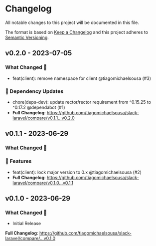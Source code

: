 # Changelog

All notable changes to this project will be documented in this file.

The format is based on [Keep a Changelog](http://keepachangelog.com/)
and this project adheres to [Semantic Versioning](http://semver.org/).

## v0.2.0 - 2023-07-05

### What Changed 👀

- feat(client): remove namespace for client @tiagomichaelsousa (#3)

### 🧩 Dependency Updates

- chore(deps-dev): update rector/rector requirement from ^0.15.25 to ^0.17.2 @dependabot (#1)
- **Full Changelog**: https://github.com/tiagomichaelsousa/slack-laravel/compare/v0.1.1...v0.2.0

## v0.1.1 - 2023-06-29

### What Changed 👀

### 🚀 Features

- feat(client): lock major version to 0.x @tiagomichaelsousa (#2)
- **Full Changelog**: https://github.com/tiagomichaelsousa/slack-laravel/compare/v0.1.0...v0.1.1

## v0.1.0 - 2023-06-29

### What Changed 👀

- Initial Release

**Full Changelog**: https://github.com/tiagomichaelsousa/slack-laravel/compare/...v0.1.0
